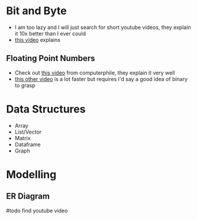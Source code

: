 # Bit and Byte
- I am too lazy and I will just search for short youtube videos, they explain it 10x better than I ever could
- [this video](https://www.youtube.com/watch?v=ZL-LhaaMTTE) explains

## Floating Point Numbers
- Check out [this video](https://www.youtube.com/watch?v=PZRI1IfStY0) from computerphile, they explain it very well
- [this other video](https://www.youtube.com/watch?v=ljRojiI3E3E) is a lot faster but requires I'd say a good idea of binary to grasp

# Data Structures
- Array
- List/Vector
- Matrix
- Dataframe
- Graph

# Modelling
## ER Diagram
#todo find youtube video

